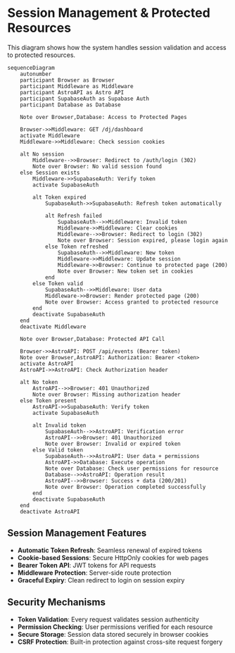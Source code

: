 # Session Management & Protected Resources

This diagram shows how the system handles session validation and access to protected resources.

```mermaid
sequenceDiagram
    autonumber
    participant Browser as Browser
    participant Middleware as Middleware
    participant AstroAPI as Astro API
    participant SupabaseAuth as Supabase Auth
    participant Database as Database

    Note over Browser,Database: Access to Protected Pages

    Browser->>Middleware: GET /dj/dashboard
    activate Middleware
    Middleware->>Middleware: Check session cookies

    alt No session
        Middleware-->>Browser: Redirect to /auth/login (302)
        Note over Browser: No valid session found
    else Session exists
        Middleware->>SupabaseAuth: Verify token
        activate SupabaseAuth

        alt Token expired
            SupabaseAuth->>SupabaseAuth: Refresh token automatically

            alt Refresh failed
                SupabaseAuth-->>Middleware: Invalid token
                Middleware->>Middleware: Clear cookies
                Middleware-->>Browser: Redirect to login (302)
                Note over Browser: Session expired, please login again
            else Token refreshed
                SupabaseAuth-->>Middleware: New token
                Middleware->>Middleware: Update session
                Middleware->>Browser: Continue to protected page (200)
                Note over Browser: New token set in cookies
            end
        else Token valid
            SupabaseAuth-->>Middleware: User data
            Middleware->>Browser: Render protected page (200)
            Note over Browser: Access granted to protected resource
        end
        deactivate SupabaseAuth
    end
    deactivate Middleware

    Note over Browser,Database: Protected API Call

    Browser->>AstroAPI: POST /api/events (Bearer token)
    Note over Browser,AstroAPI: Authorization: Bearer <token>
    activate AstroAPI
    AstroAPI->>AstroAPI: Check Authorization header

    alt No token
        AstroAPI-->>Browser: 401 Unauthorized
        Note over Browser: Missing authorization header
    else Token present
        AstroAPI->>SupabaseAuth: Verify token
        activate SupabaseAuth

        alt Invalid token
            SupabaseAuth-->>AstroAPI: Verification error
            AstroAPI-->>Browser: 401 Unauthorized
            Note over Browser: Invalid or expired token
        else Valid token
            SupabaseAuth-->>AstroAPI: User data + permissions
            AstroAPI->>Database: Execute operation
            Note over Database: Check user permissions for resource
            Database-->>AstroAPI: Operation result
            AstroAPI-->>Browser: Success + data (200/201)
            Note over Browser: Operation completed successfully
        end
        deactivate SupabaseAuth
    end
    deactivate AstroAPI
```

## Session Management Features

- **Automatic Token Refresh**: Seamless renewal of expired tokens
- **Cookie-based Sessions**: Secure HttpOnly cookies for web pages
- **Bearer Token API**: JWT tokens for API requests
- **Middleware Protection**: Server-side route protection
- **Graceful Expiry**: Clean redirect to login on session expiry

## Security Mechanisms

- **Token Validation**: Every request validates session authenticity
- **Permission Checking**: User permissions verified for each resource
- **Secure Storage**: Session data stored securely in browser cookies
- **CSRF Protection**: Built-in protection against cross-site request forgery
